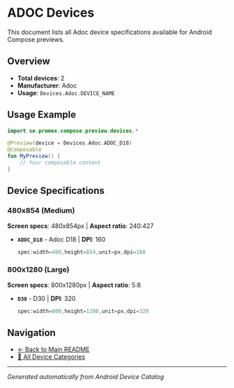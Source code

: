 # ADOC Devices

This document lists all Adoc device specifications available for Android Compose previews.

## Overview

- **Total devices**: 2
- **Manufacturer**: Adoc
- **Usage**: `Devices.Adoc.DEVICE_NAME`

## Usage Example

```kotlin
import se.premex.compose.preview.devices.*

@Preview(device = Devices.Adoc.ADOC_D18)
@Composable
fun MyPreview() {
    // Your composable content
}
```

## Device Specifications

### 480x854 (Medium)

**Screen specs**: 480x854px | **Aspect ratio**: 240:427

- **`ADOC_D18`** - Adoc D18 | **DPI**: 160
  ```kotlin
  spec:width=480,height=854,unit=px,dpi=160
  ```

### 800x1280 (Large)

**Screen specs**: 800x1280px | **Aspect ratio**: 5:8

- **`D30`** - D30 | **DPI**: 320
  ```kotlin
  spec:width=800,height=1280,unit=px,dpi=320
  ```

## Navigation

- [← Back to Main README](../../README.md)
- [📱 All Device Categories](../README.md)

---
*Generated automatically from Android Device Catalog*

